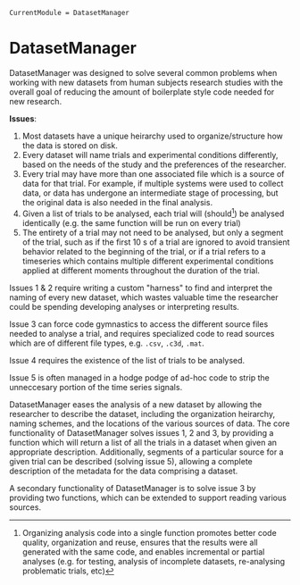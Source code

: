 ```@meta
CurrentModule = DatasetManager
```

# DatasetManager

DatasetManager was designed to solve several common problems when working with new datasets from human subjects research studies with the overall goal of reducing the amount of boilerplate style code needed for new research.

**Issues**:

1. Most datasets have a unique heirarchy used to organize/structure how the data is stored on disk.
2. Every dataset will name trials and experimental conditions differently, based on the needs of the study and the preferences of the researcher.
3. Every trial may have more than one associated file which is a source of data for that trial. For example, if multiple systems were used to collect data, or data has undergone an intermediate stage of processing, but the original data is also needed in the final analysis.
4. Given a list of trials to be analysed, each trial will (should[^1]) be analysed identically (e.g. the same function will be run on every trial)
5. The entirety of a trial may not need to be analysed, but only a segment of the trial, such as if the first 10 s of a trial are ignored to avoid transient behavior related to the beginning of the trial, or if a trial refers to a timeseries which contains multiple different experimental conditions applied at different moments throughout the duration of the trial.

Issues 1 & 2 require writing a custom "harness" to find and interpret the naming of every new dataset, which wastes valuable time the researcher could be spending developing analyses or interpreting results.

Issue 3 can force code gymnastics to access the different source files needed to analyse a trial, and requires specialized code to read sources which are of different file types, e.g. `.csv`, `.c3d`, `.mat`.

Issue 4 requires the existence of the list of trials to be analysed.

Issue 5 is often managed in a hodge podge of ad-hoc code to strip the unneccesary portion of the time series signals.

DatasetManager eases the analysis of a new dataset by allowing the researcher to describe the dataset, including the organization heirarchy, naming schemes, and the locations of the various sources of data. The core functionality of DatasetManager solves issues 1, 2 and 3,  by providing a function which will return a list of all the trials in a dataset when given an appropriate description. Additionally, segments of a particular source for a given trial can be described (solving issue 5), allowing a complete
description of the metadata for the data comprising a dataset.

A secondary functionality of DatasetManager is to solve issue 3 by providing two functions, which can be extended to support reading various sources.

[^1]: Organizing analysis code into a single function promotes better code quality, organization and reuse, ensures that the results were all generated with the same code, and enables incremental or partial analyses (e.g. for testing, analysis of incomplete datasets, re-analysing problematic trials, etc)

